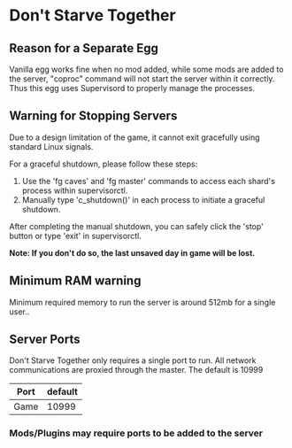 # Don't Starve Together

## Reason for a Separate Egg

Vanilla egg works fine when no mod added, while some mods are added to the server, "coproc" command will not start the server within it correctly. Thus this egg uses Supervisord to properly manage the processes.

## Warning for Stopping Servers

Due to a design limitation of the game, it cannot exit gracefully using standard Linux signals.

For a graceful shutdown, please follow these steps:
1. Use the 'fg caves' and 'fg master' commands to access each shard's process within supervisorctl.
2. Manually type 'c_shutdown()' in each process to initiate a graceful shutdown.

After completing the manual shutdown, you can safely click the 'stop' button or type 'exit' in supervisorctl.

**Note: If you don't do so, the last unsaved day in game will be lost.**

## Minimum RAM warning

Minimum required memory to run the server is around 512mb for a single user..

## Server Ports

Don't Starve Together only requires a single port to run. All network communications are proxied through the master. The default is 10999

| Port    | default |
|---------|---------|
| Game    | 10999   |

### Mods/Plugins may require ports to be added to the server